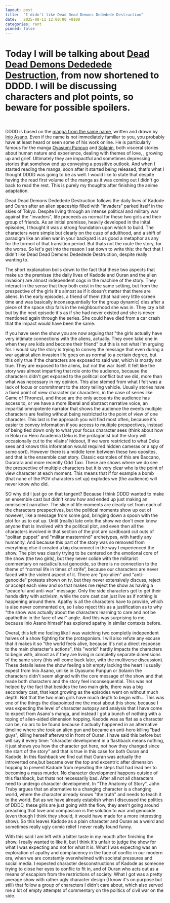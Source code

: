 ```yaml
---
layout: post
title:  "I didn't like Dead Dead Demons Dededede Destruction"
date:   2025-08-11 12:00:00 +0100
categories: rant
pinned: false
---
```

# Today I will be talking about [Dead Dead Demons Dededede Destruction](https://myanimelist.net/anime/58883/Dead_Dead_Demons_Dededede_Destruction_ONA), from now shortened to DDDD. I will be discussing characters and plot points, so beware for possible spoilers.
<br>

DDDD is based on the [manga from the same name](https://myanimelist.net/manga/70801/Dead_Dead_Demons_Dededede_Destruction), written and drawn by [Inio Asano](https://myanimelist.net/people/2836/Inio_Asano). Even if the name is not immediately familiar to you, you probably have at least heard or seen some of his work online. He is particularly famous for the manga [Oyasumi Punpun](https://myanimelist.net/manga/4632/Oyasumi_Punpun) and [Solanin](https://myanimelist.net/manga/3731/Solanin), both visceral stories about human nature and experience, dealing with themes of love, , growing up and grief. Ultimately they are impactful and sometimes depressing stories that somehow end up conveying a possitive outlook. And when I started reading the manga, soon after it started being released, that's what I thought DDDD was going to be as well. I would like to state that despite having the read first volume of the manga as it was coming out I didn't go back to read the rest. This is purely my thoughts after finishing the anime adaptation.
<br>

Dead Dead Demons Dededede Destruction follows the daily lives of Kadode and Ouran after an alien spaceship filled with "invaders" parked itself in the skies of Tokyo. Despite living through an intense political and military war against the "invaders", life proceeds as normal for these two girls and their group of friends. As an initial premisse, heavily developed in the inital episodes, I thought it was a strong foundation upon which to build. The characters were simple but clearly on the cusp of adulthood, and a shift of paradigm like an alien war in your backyard is as good a metaphor as any for the tormoil of that transition period. But thats not the route the story, for the worse. So let's get into the reason I sat down to write this: the fact that I didn't like Dead Dead Demons Dededede Destruction, despite really wanting to.
<br>

The short explanation boils down to the fact that these two aspects that make up the premisse (the daily lives of Kadode and Ouran and the alien invasion) are almost independent cogs in the machine of the story. They interact in the sense that they both exist in the same setting, but from the prespective of the girls it's almost as if it doesn't matter that there are aliens. In the early episodes, a friend of them (that had very little screen time and was basically inconsequentially for the group dynamic) dies after a piece of the space ship falls in the neighbourhood she was in. They cry a bit but by the next episode it's as if she had never existed and she is never mentioned again through the series. She could have died from a car crash that the impact would have been the same. 
<br>

If you have seen the show you are now arguing that "the girls actually have very intimate connections with the aliens, actually. They even take one in when they are kids and become their friend" but this is not what I'm arguing for. I would say the story is trying to convey the message that even during a war against alien invasion life goes on as normal to a certain degree, but this only true if the characters are exposed to said war, which is mostly not true. They are exposed to the aliens, but not the war itself. It felt like the story was almost imparting that role onto the audience, because the characters didn't get exposed to the political conflict but we did, more than what was necessary in my opinion. This also stemed from what I felt was a lack of focus or commitment to the story telling vehicle. Usually stories have a fixed point of view character (or characters, in the case of series like Game of Thrones), and those are the only accounts the audience has access to, or we have a more liberal and abstract narrative voice, an impartial omnipotente narrator that shows the audience the events multiple characters are feeling without being restricted to the point of view of one character. This last is the approach you will find most often, because it's easier to convey information if you access to multiple prespectives, instead of being tied down only to what your focus character sees  (think about how in Boku no Hero Academia Deku is the protagonist but the story will occasionally cut to the vilains' hideout, If we were restricted to what Deku sees and knows this information would required hidden cameras or a spy of some sort). However there is a middle term between these two oposites, and that is the ensemble cast story. Classic examples of this are Baccano, Durarara and more recently Odd Taxi. These are shows where we do see the prespective of multiple characters but it is very clear who is the point of view character at each moment. This means that if for example a bomb (that none of the POV characters set up) explodes  we (the audience) will never know who did.
<br>

SO why did I just go on that tangent? Because I think DDDD wanted to make an ensemble cast but didn't know how and ended up just making an omniscient narrative. The slice of life moments are clearly set from each of the characters prespectives, but the political moments show up out of nowever, like a message from some god, bringing down a spoon with the plot for us to eat up. Until (really) late onto the show we don't even know anyone that is involved with the political plot, and even then all the characters involved in that section of the plot are cardboard cut outs of "politan puppet" and "militar mastermind" archetypes, with hardly any humanity. And because this part of the story was so removed from everything else it created a big disconnect in the way I experienced the show. The plot was clearly trying to be centered on the emotional core of the show (the two girls), but they never colide with the militarist commentary on racial/cultural genocide, so there is no connection to the theme of “normal life in times of strife”, because our characters are never faced with the violent aspect of it. There are "pro-alien" and "anti-genocide" protests shown on tv, but they never extensively discuss, reject or accept each view and so that makes me reject the show as having a "peaceful and anti-war" message. Only the side characters get to get their hands dirty with activism, while the core cast can just live as if nothing is happening around them. Apathy is all the characters have to provide, which is also never commented on, so I also reject this as a justification as to why "the show was actually about the characters learning to care and not be apathethic in the face of war" angle. And this was surprising to me, because Inio Asano himself has explored apathy in similar contexts before.
<br>

Overal, this left me feeling like I was watching two completly independent halves of a show fighting for the protagonism. I will also refute any excuse that it makes it so "the world feels alive, because it's not a direct response to the main character's actions", this "world" hardly impacts the characters to begin with, almost as if they are living in completly separate dimensions of the same story (this will come back later, with the multiverse discussion). These details leave the show feeling a bit empty lacking the heart I usually expect from Inio Asano, unlike in Oyasumo Punpun or Solanin the characters didn't seem aligned with the core message of the show and that made both characters and the story feel inconsequential. This was not helped by the fact that besides the two main girls, there was a big secondary cast, that kept growing as the episodes went on without much depth. Not that the two main girls have much depth to begin with... This was one of the things the disapointed me the most about this show, because I was expecting the level of character autopsy and analysis that I have come to expect from Asano's manga, and instead I got a bunch of nothing with a toping of alien-aided dimension hopping. Kadode was as flat as a character can be, no arc to be found because it actually happened in an alternative timeline where she took an alien gun and became an anti-hero killing "bad guys", killing herself afterward in front of Ouran. I have said this before but will say it every time: "character development in a flashback means nothing, it just shows you how the character got here, not how they changed since the start of the story" and that is true in this case for both Ouran and Kadode. In this flashback we find out that Ouran was actually the introverted one,but became over the top and excentric after dimension hopping to prevent Kadode from repeating the steps that had lead her to becoming a mass murder. No character development happens outside of this flashback, but thats not necessarily bad. After all not all characters need to undergo character development. In "The Anatomy of Story", John Truby argues that an alternative to a changing character is a changing world, where the character already knows "the truth" and needs to teach it to the world. But as we have already establish when I discussed the politics of DDDD, these girls are just going with the flow, they aren't going around preaching that love and compassion is the solution to war and genocide (even though I think they should, it would have made for a more interesting show). So this leaves Kadode as a plain character and Ouran as a weird and sometimes really ugly comic relief I never really found funny.
<br>

With this said I am left with a bitter taste in my mouth after finishing the show. I really wanted to like it, but I think it's unfair to judge the show for what I was expecting and not for what it is. What I was expecting was an exploration of apathy and complacency in the face of conflic in our modern era, when we are constantly overwhelmed with societal pressures and social media. I expected character desconstructions of Kadode as someone trying to close her eyes to conflic to fit in, and of Ouran who acts out as a means of escapism from the restrictions of society. What I got was a pretty average show with rather ugly character design (I know it's on purpose but still) that follow a group of characters I didn't care about, which also served me a lot of empty attempts of commentary on the politics of civil war on the side. 




